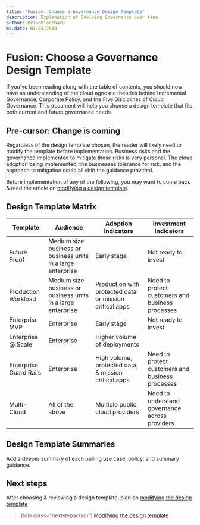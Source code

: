 ```yaml
---
title: "Fusion: Choose a Governance Design Template"
description: Explanation of Evolving Governance over time
author: BrianBlanchard
ms.date: 01/03/2019
---
```


# Fusion: Choose a Governance Design Template

If you've been reading along with the table of contents, you should now have an understanding of the cloud agnostic theories behind Incremental Governance, Corporate Policy, and the Five Disciplines of Cloud Governance. This document will help you choose a design template that fits both current and future governance needs.

## Pre-cursor: Change is coming

Regardless of the design template chosen, the reader will likely need to modify the template before implementation. Business risks and the governance implemented to mitigate those risks is very personal. The cloud adoption being implemented, the businesses tolerance for risk, and the approach to mitigation could all shift the guidance provided.

Before implementation of any of the following, you may want to come back & read the article on [modifying a design template](./modify-a-design-template.md).

## Design Template Matrix

|Template  |Audience  |Adoption Indicators  |Investment Indicators  |
|---------|---------|---------|---------|
|Future Proof     |Medium size business or business units in a large enterprise         |Early stage         |Not ready to invest         |
|Production Workload     |Medium size business or business units in a large enterprise         |Production with protected data or mission critical apps         |Need to protect customers and business processes         |
|Enterprise MVP     |Enterprise         |Early stage         |Not ready to invest         |
|Enterprise @ Scale     |Enterprise         |Higher volume of deployments         |         |
|Enterprise Guard Rails     |Enterprise         |High volume, protected data, & mission critical apps         |Need to protect customers and business processes         |
|Multi-Cloud     |All of the above         |Multiple public cloud providers         |Need to understand governance across providers         |

## Design Template Summaries

Add a deeper summary of each pulling use case, policy, and summary guidance.

## Next steps

After choosing & reviewing a design template, plan on [modifying the design template](./modify-a-design-template.md)

> [!div class="nextstepaction"]
> [Modifying the design template](./modify-a-design-template.md)